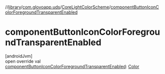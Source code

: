 //[library](../../../index.md)/[com.glovoapp.uds](../index.md)/[CoreLightColorScheme](index.md)/[componentButtonIconColorForegroundTransparentEnabled](component-button-icon-color-foreground-transparent-enabled.md)

# componentButtonIconColorForegroundTransparentEnabled

[androidJvm]\
open override val [componentButtonIconColorForegroundTransparentEnabled](component-button-icon-color-foreground-transparent-enabled.md): [Color](https://developer.android.com/reference/kotlin/androidx/compose/ui/graphics/Color.html)
